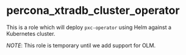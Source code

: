 # percona_xtradb_cluster_operator

This is a role which will deploy `pxc-operator` using Helm against a Kubernetes
cluster.

_NOTE_: This role is temporary until we add support for OLM.
